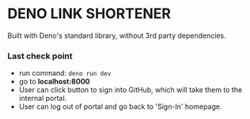 # DENO LINK SHORTENER

Built with Deno's standard library, without 3rd party dependencies.


### Last check point
- run command: `deno run dev`
- go to **localhost:8000**
- User can click button to sign into GitHub, which will take them to the internal portal.
- User can log out of portal and go back to 'Sign-In' homepage.
